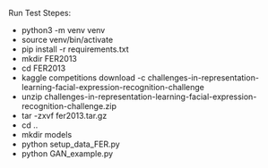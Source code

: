 Run Test
Stepes: 
- python3 -m venv venv
- source venv/bin/activate
- pip install -r requirements.txt
- mkdir FER2013
- cd FER2013
- kaggle competitions download -c challenges-in-representation-learning-facial-expression-recognition-challenge
- unzip challenges-in-representation-learning-facial-expression-recognition-challenge.zip
- tar -zxvf fer2013.tar.gz
- cd ..
- mkdir models
- python setup_data_FER.py
- python GAN_example.py
 
